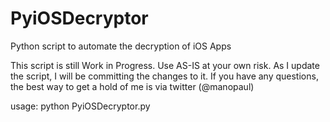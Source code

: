 PyiOSDecryptor
==============

Python script to automate the decryption of iOS Apps

This script is still Work in Progress.
Use AS-IS at your own risk. As I update the script, I will be committing the changes to it.
If you have any questions, the best way to get a hold of me is via twitter (@manopaul)

usage: python PyiOSDecryptor.py
